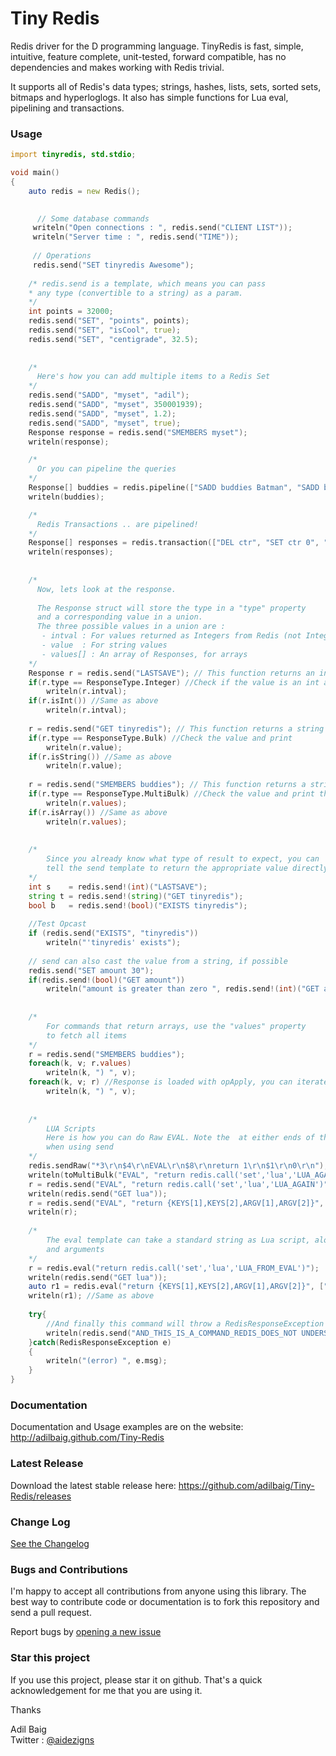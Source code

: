 Tiny Redis
==========
Redis driver for the D programming language. TinyRedis is fast, simple, intuitive, feature complete, unit-tested, forward compatible, has no dependencies and makes working with Redis trivial.

It supports all of Redis's data types; strings, hashes, lists, sets, sorted sets, bitmaps and hyperloglogs. It also has simple functions for Lua eval, pipelining and transactions.

### Usage

```d
import tinyredis, std.stdio;

void main()
{
    auto redis = new Redis();

    
      // Some database commands
     writeln("Open connections : ", redis.send("CLIENT LIST"));
     writeln("Server time : ", redis.send("TIME"));
     
     // Operations
     redis.send("SET tinyredis Awesome");
    
    /* redis.send is a template, which means you can pass 
    * any type (convertible to a string) as a param.
    */
    int points = 32000;
    redis.send("SET", "points", points);
    redis.send("SET", "isCool", true);
    redis.send("SET", "centigrade", 32.5);
    
    
    /* 
      Here's how you can add multiple items to a Redis Set 
    */
    redis.send("SADD", "myset", "adil");
    redis.send("SADD", "myset", 350001939);
    redis.send("SADD", "myset", 1.2);
    redis.send("SADD", "myset", true);
    Response response = redis.send("SMEMBERS myset");
    writeln(response);

    /* 
      Or you can pipeline the queries 
    */
    Response[] buddies = redis.pipeline(["SADD buddies Batman", "SADD buddies Spiderman", "SADD buddies Hulk", "SMEMBERS buddies"]);
    writeln(buddies);

    /*
      Redis Transactions .. are pipelined!
    */
    Response[] responses = redis.transaction(["DEL ctr", "SET ctr 0", "INCR ctr", "INCR ctr"], true);
    writeln(responses);
    
    
    /*
      Now, lets look at the response.
    
      The Response struct will store the type in a "type" property
      and a corresponding value in a union.
      The three possible values in a union are :
       - intval : For values returned as Integers from Redis (not Integer strings)
       - value  : For string values
       - values[] : An array of Responses, for arrays
    */
    Response r = redis.send("LASTSAVE"); // This function returns an int
    if(r.type == ResponseType.Integer) //Check if the value is an int and print
        writeln(r.intval);
    if(r.isInt()) //Same as above
        writeln(r.intval);
    
    r = redis.send("GET tinyredis"); // This function returns a string
    if(r.type == ResponseType.Bulk) //Check the value and print
        writeln(r.value);
    if(r.isString()) //Same as above
        writeln(r.value);
        
    r = redis.send("SMEMBERS buddies"); // This function returns a string
    if(r.type == ResponseType.MultiBulk) //Check the value and print the array
        writeln(r.values);
    if(r.isArray()) //Same as above
        writeln(r.values);
        
                
    /*
        Since you already know what type of result to expect, you can 
        tell the send template to return the appropriate value directly
    */
    int s    = redis.send!(int)("LASTSAVE");
    string t = redis.send!(string)("GET tinyredis");
    bool b   = redis.send!(bool)("EXISTS tinyredis");
    
    //Test Opcast
    if (redis.send("EXISTS", "tinyredis"))
        writeln("'tinyredis' exists");
    
    // send can also cast the value from a string, if possible
    redis.send("SET amount 30");
    if(redis.send!(bool)("GET amount"))
        writeln("amount is greater than zero ", redis.send!(int)("GET amount"));
    
    
    /*
        For commands that return arrays, use the "values" property
        to fetch all items
    */
    r = redis.send("SMEMBERS buddies");
    foreach(k, v; r.values)
        writeln(k, ") ", v);
    foreach(k, v; r) //Response is loaded with opApply, you can iterate directly too.
        writeln(k, ") ", v);
    
    
    /*
        LUA Scripts
        Here is how you can do Raw EVAL. Note the  at either ends of the script. That is required
        when using send
    */
    redis.sendRaw("*3\r\n$4\r\nEVAL\r\n$8\r\nreturn 1\r\n$1\r\n0\r\n");
    writeln(toMultiBulk("EVAL", "return redis.call('set','lua','LUA_AGAIN')", 0));
    r = redis.send("EVAL", "return redis.call('set','lua','LUA_AGAIN')", 0);
    writeln(redis.send("GET lua"));
    r = redis.send("EVAL", "return {KEYS[1],KEYS[2],ARGV[1],ARGV[2]}", 2, "key1", "key2", "first", "second");
    writeln(r);
    
    /* 
        The eval template can take a standard string as Lua script, along with optional keys
        and arguments
    */
    r = redis.eval("return redis.call('set','lua','LUA_FROM_EVAL')");
    writeln(redis.send("GET lua"));
    auto r1 = redis.eval("return {KEYS[1],KEYS[2],ARGV[1],ARGV[2]}", ["key1eval", "key2eval"], ["firsteval", "secondeval"]);
    writeln(r1); //Same as above
    
    try{
        //And finally this command will throw a RedisResponseException
        writeln(redis.send("AND_THIS_IS_A_COMMAND_REDIS_DOES_NOT UNDERSTAND"));
    }catch(RedisResponseException e)
    {
        writeln("(error) ", e.msg);
    }
}
```

### Documentation
Documentation and Usage examples are on the website: http://adilbaig.github.com/Tiny-Redis

### Latest Release
Download the latest stable release here: https://github.com/adilbaig/Tiny-Redis/releases

### Change Log
[See the Changelog](https://github.com/adilbaig/Tiny-Redis/blob/master/changelog.md)

### Bugs and Contributions
I'm happy to accept all contributions from anyone using this library. The best way to contribute code or documentation is to fork this repository and send a pull request. 

Report bugs by [opening a new issue](https://github.com/adilbaig/Tiny-Redis/issues/new)

### Star this project
If you use this project, please star it on github. That's a quick acknowledgement for me that you are using it.

Thanks

Adil Baig
<br />Twitter : [@aidezigns](http://twitter.com/aidezigns)
